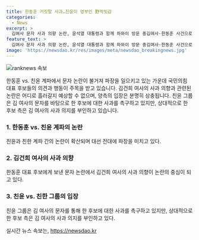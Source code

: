 ```yaml
---
title: 한동훈 거짓말 사과…친윤이 영부인 野먹잇감
categories:
  - News
excerpt: >
  김여사 문자 사과 의향 논란, 윤석열 대통령과 함께 하와이 방문 중김여사·한동훈 사건으로 친윤·친한 간 갈등 격화, 문자 공개 진실 공방 전환대선 가능성 커져 한 후보·원희룡 캠프, 대통령실·친윤계 경계·공세 전환
feature_text: >
  김여사 문자 사과 의향 논란, 윤석열 대통령과 함께 하와이 방문 중김여사·한동훈 사건으로 친윤·친한 간 갈등 격화, 문자 공개 진실 공방 전환대선 가능성 커져 한 후보·원희룡 캠프, 대통령실·친윤계 경계·공세 전환
image: 'https://newsdao.kr/res/images/meta/newsdao_breakingnews.jpg'
---
```


<p><img src="https://newsdao.kr/res/images/meta/newsdao_breakingnews.jpg" alt="ranknews 속보" /></p>

<p>한동훈 vs. 친윤 계파에서 문자 논란이 불거져 파장을 일으키고 있는 가운데 국민의힘 대표 후보들의 의견과 행동이 주목을 받고 있습니다. 김건희 여사의 사과 의향과 관련된 논란은 어디로 흘러갈지 예상할 수 없으며, 양측의 입장은 분명히 상충됩니다. 친윤 그룹은 김 여사의 문자를 바탕으로 한 후보에 대한 사과를 촉구하고 있지만, 상대적으로 한 후보 측은 김 여사의 사과 의지를 부인하고 있습니다.</p>

<h3>1. 한동훈 vs. 친윤 계파의 논란</h3>

<p>친윤과 친한 계파 간의 논란이 확산되며 대선 전대에 파장을 미치고 있다.</p>

<h3>2. 김건희 여사의 사과 의향</h3>

<p>한동훈 대표 후보에게 보낸 문자 논란에서 김건희 여사의 사과 의향이 논란의 중심이 되고 있다.</p>

<h3>3. 친윤 vs. 친한 그룹의 입장</h3>

<p>친윤 그룹은 김 여사의 문자를 통해 한 후보에 대한 사과를 촉구하고 있지만, 상대적으로 한 후보 측은 김 여사의 사과 의지를 부인하고 있다.</p>
실시간 뉴스 속보는, <a href="https://newsdao.kr" rel="dofollow">https://newsdao.kr</a>


